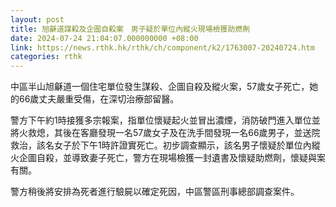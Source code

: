 ```yaml
---
layout: post
title: 旭龢道謀殺及企圖自殺案　男子疑於單位內縱火現場檢獲助燃劑
date: 2024-07-24 21:04:07.000000000 +08:00
link: https://news.rthk.hk/rthk/ch/component/k2/1763007-20240724.htm
categories: rthk
---
```


中區半山旭龢道一個住宅單位發生謀殺、企圖自殺及縱火案，57歲女子死亡，她的66歲丈夫嚴重受傷，在深切治療部留醫。

警方下午約1時接獲多宗報案，指單位懷疑起火並冒出濃煙，消防破門進入單位並將火救熄，其後在客廳發現一名57歲女子及在洗手間發現一名66歲男子，並送院救治，該名女子於下午1時許證實死亡。初步調查顯示，該名男子懷疑於單位內縱火企圖自殺，並導致妻子死亡，警方在現場檢獲一封遺書及懷疑助燃劑，懷疑與案有關。

警方稍後將安排為死者進行驗屍以確定死因，中區警區刑事總部調查案件。
